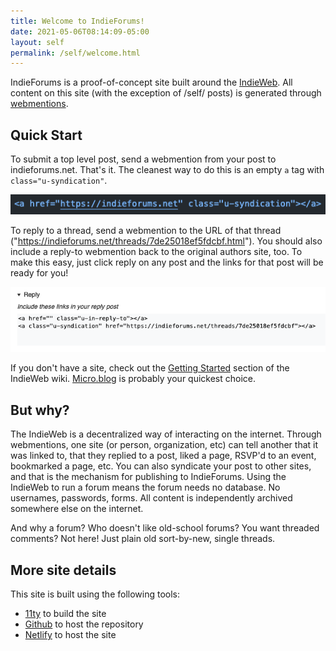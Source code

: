 ```yaml
---
title: Welcome to IndieForums!
date: 2021-05-06T08:14:09-05:00
layout: self
permalink: /self/welcome.html
---
```


IndieForums is a proof-of-concept site built around the [IndieWeb](https://indieweb.org). All content on this site (with the exception of /self/ posts) is generated through [webmentions](https://webmention.io).

## Quick Start

To submit a top level post, send a webmention from your post to indieforums.net. That's it. The cleanest way to do this is an empty `a` tag with `class="u-syndication"`. 

![Example of syndication link](../assets/img/indieforums-syndication-example.png)

To reply to a thread, send a webmention to the URL of that thread ("https://indieforums.net/threads/7de25018ef5fdcbf.html"). You should also include a reply-to webmention back to the original authors site, too. To make this easy, just click reply on any post and the links for that post will be ready for you!

![Example of reply](../assets/img/indieforums-reply-example.png)

If you don't have a site, check out the [Getting Started](https://indieweb.org/Getting_Started) section of the IndieWeb wiki. [Micro.blog](https://micro.blog) is probably your quickest choice.

## But why?

The IndieWeb is a decentralized way of interacting on the internet. Through webmentions, one site (or person, organization, etc) can tell another that it was linked to, that they replied to a post, liked a page, RSVP'd to an event, bookmarked a page, etc. You can also syndicate your post to other sites, and that is the mechanism for publishing to IndieForums. Using the IndieWeb to run a forum means the forum needs no database. No usernames, passwords, forms. All content is independently archived somewhere else on the internet.

And why a forum? Who doesn't like old-school forums? You want threaded comments? Not here! Just plain old sort-by-new, single threads.

## More site details

This site is built using the following tools:

- [11ty](https://11ty.com) to build the site
- [Github](https://github.com) to host the repository
- [Netlify](https://netlify.com) to host the site